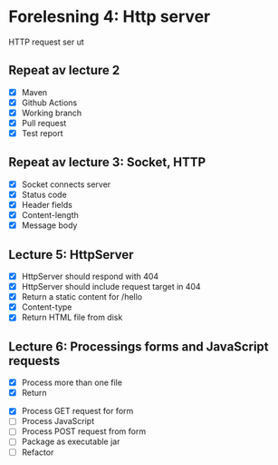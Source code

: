 # Forelesning 4: Http server

HTTP request ser ut


## Repeat av lecture 2

* [x] Maven
* [x] Github Actions
* [x] Working branch
* [x] Pull request
* [x] Test report

## Repeat av lecture 3: Socket, HTTP

* [x] Socket connects server
* [x] Status code
* [x] Header fields
* [x] Content-length
* [x] Message body
 
## Lecture 5: HttpServer

* [x] HttpServer should respond with 404
* [x] HttpServer should include request target in 404
* [x] Return a static content for /hello
* [x] Content-type
* [x] Return HTML file from disk

## Lecture 6: Processings forms and JavaScript requests 

* [x] Process more than one file
* [x] Return <form>
* [x] Process GET request for form
* [ ] Process JavaScript
* [ ] Process POST request from form
* [ ] Package as executable jar
* [ ] Refactor